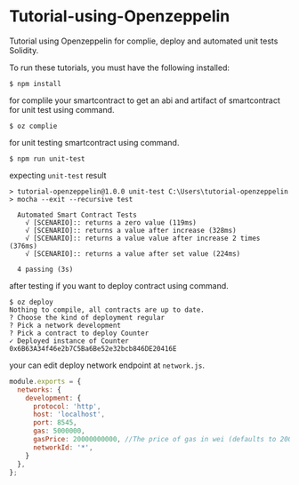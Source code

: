 # Tutorial-using-Openzeppelin
Tutorial using Openzeppelin for complie, deploy and automated unit tests Solidity.

To run these tutorials, you must have the following installed:

```
$ npm install
```

for complile your smartcontract to get an abi and artifact of smartcontract for unit test using command.

```
$ oz complie
```

for unit testing smartcontract using command.

```
$ npm run unit-test
```
expecting `unit-test` result 
```
> tutorial-openzeppelin@1.0.0 unit-test C:\Users\tutorial-openzeppelin
> mocha --exit --recursive test

  Automated Smart Contract Tests
    √ [SCENARIO]:: returns a zero value (119ms)
    √ [SCENARIO]:: returns a value after increase (328ms)
    √ [SCENARIO]:: returns a value value after increase 2 times (376ms)
    √ [SCENARIO]:: returns a value after set value (224ms)
    
  4 passing (3s)
```

after testing if you want to deploy contract using command.

```
$ oz deploy
Nothing to compile, all contracts are up to date.
? Choose the kind of deployment regular
? Pick a network development
? Pick a contract to deploy Counter
✓ Deployed instance of Counter
0x6B63A34f46e2b7C5Ba6Be52e32bcb846DE20416E
```
your can edit deploy network endpoint at `network.js`.

```javascript
module.exports = {
  networks: {
    development: {
      protocol: 'http',
      host: 'localhost',
      port: 8545,
      gas: 5000000,
      gasPrice: 20000000000, //The price of gas in wei (defaults to 20000000000)
      networkId: '*',
    }
  },
};
```
